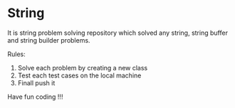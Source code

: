 # String

It is string problem solving repository which solved any string, string buffer and string builder problems.

Rules:
1. Solve each problem by creating a new class
2. Test each test cases on the local machine 
3. Finall push it


Have fun coding !!!

